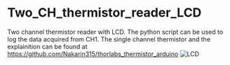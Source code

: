 # Two_CH_thermistor_reader_LCD
Two channel thermistor reader with LCD. The python script can be used to log the data acquired from CH1. 
The single channel thermistor and the explainition can be found at https://github.com/Nakarin315/thorlabs_thermistor_arduino
![LCD](https://user-images.githubusercontent.com/93529299/148387117-75aef0d5-6f5b-44fc-93e3-ab96bb4dd451.JPG)
